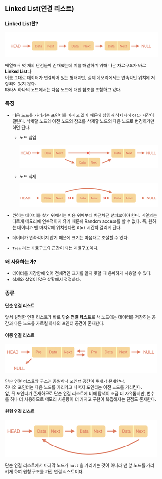 ## Linked List(연결 리스트)



### Linked List란?

![linked-list-main](image/linked-list-main.png)

배열에서 몇 개의 단점들이 존재했는데 이를 해결하기 위해 나온 자료구조가 바로 **Linked List**다.  
이름 그대로 데이터가 연결되어 있는 형태지만, 실제 메모리에서는 연속적인 위치에 저장되어 있지 않다.  
따라서 하나의 노드에서는 다음 노드에 대한 참조를 포함하고 있다.



### 특징

* 다음 노드를 가리키는 포인터를 가지고 있기 때문에 삽입과 삭제시에 `O(1)` 시간이 걸린다.
  삭제할 노드의 이전 노드의 참조를 삭제할 노드의 다음 노드로 변경하기만 하면 된다.

  * 노드 삽입

    <img src="image/linked-list-insert.png" width=500px>

  * 노드 삭제

    <img src="image/linked-list-delete.png" width=500px>

* 원하는 데이터를 찾기 위해서는 처음 위치부터 차근차근 살펴보아야 한다.
  배열과는 다르게 메모리에 연속적이지 않기 때문에 Random access를 할 수 없다.
  즉, 원하는 데이터가 맨 마지막에 위치한다면 `O(n)` 시간이 걸리게 된다.

* 데이터가 연속적이지 않기 때문에 크기는 마음대로 조절할 수 있다.

* `Tree` 라는 자료구조의 근간이 되는 자료구조이다.



### 왜 사용하는가?

* 데이터를 저장함에 있어 전체적인 크기를 알지 못할 때 용이하게 사용할 수 있다.
* 삭제와 삽입이 많은 상황에서 적절하다.



### 종류

#### 단순 연결 리스트

앞서 설명한 연결 리스트가 바로 **단순 연결 리스트**로 각 노드에는 데이터를 저장하는 공간과 다른 노드를 가르킬 하나의 포인터 공간이 존재한다.

#### 이중 연결 리스트

<img src="image/doubly_linked_list.png" width=500px>

단순 연결 리스트와 구조는 동일하나 포인터 공간이 두개가 존재한다.  
하나의 포인터는 다음 노드를 가리키고 나머지 포인터는 이전 노드를 가리킨다.  
앞, 뒤 포인터가 존재하므로 단순 연결 리스트에 비해 탐색이 조금 더 자유롭지만, 변수를 하나 더 사용하므로 메모리 사용량이 더 커지고 구현이 복잡해지는 단점도 존재한다.

#### 원형 연결 리스트

<img src="image/circular_linked_list.png" width=500px>

단순 연결 리스트에서 마지막 노드가 `null` 을 가리키는 것이 아니라 맨 앞 노드를 가리키게 하여 원형 구조를 가진 연결 리스트이다.